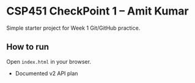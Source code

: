 # CSP451 CheckPoint 1 – Amit Kumar

Simple starter project for Week 1 Git/GitHub practice.

## How to run
Open `index.html` in your browser.
- Documented v2 API plan
